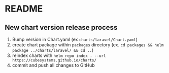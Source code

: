 # README

## New chart version release process
 1. Bump version in Chart.yaml  (ex `charts/laravel/Chart.yaml`)
 2. create chart package within `packages` directory  (ex. `cd packages && helm package ../charts/laravel/ && cd ..`)
 3. reindex charts with `helm repo index . --url https://cubesystems.github.io/charts/`
 4. commit and push all changes to GitHub

